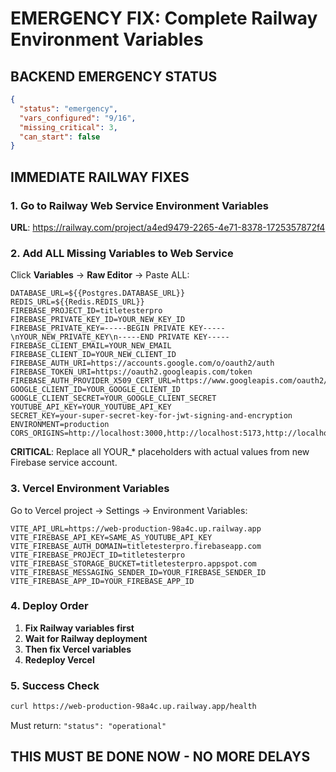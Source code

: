 # EMERGENCY FIX: Complete Railway Environment Variables

## BACKEND EMERGENCY STATUS
```json
{
  "status": "emergency",
  "vars_configured": "9/16", 
  "missing_critical": 3,
  "can_start": false
}
```

## IMMEDIATE RAILWAY FIXES

### 1. Go to Railway Web Service Environment Variables
**URL**: https://railway.com/project/a4ed9479-2265-4e71-8378-1725357872f4

### 2. Add ALL Missing Variables to Web Service

Click **Variables** → **Raw Editor** → Paste ALL:

```env
DATABASE_URL=${{Postgres.DATABASE_URL}}
REDIS_URL=${{Redis.REDIS_URL}}
FIREBASE_PROJECT_ID=titletesterpro
FIREBASE_PRIVATE_KEY_ID=YOUR_NEW_KEY_ID
FIREBASE_PRIVATE_KEY=-----BEGIN PRIVATE KEY-----\nYOUR_NEW_PRIVATE_KEY\n-----END PRIVATE KEY-----
FIREBASE_CLIENT_EMAIL=YOUR_NEW_EMAIL
FIREBASE_CLIENT_ID=YOUR_NEW_CLIENT_ID
FIREBASE_AUTH_URI=https://accounts.google.com/o/oauth2/auth
FIREBASE_TOKEN_URI=https://oauth2.googleapis.com/token
FIREBASE_AUTH_PROVIDER_X509_CERT_URL=https://www.googleapis.com/oauth2/v1/certs
GOOGLE_CLIENT_ID=YOUR_GOOGLE_CLIENT_ID
GOOGLE_CLIENT_SECRET=YOUR_GOOGLE_CLIENT_SECRET
YOUTUBE_API_KEY=YOUR_YOUTUBE_API_KEY
SECRET_KEY=your-super-secret-key-for-jwt-signing-and-encryption
ENVIRONMENT=production
CORS_ORIGINS=http://localhost:3000,http://localhost:5173,http://localhost:5174,https://ttprov4.vercel.app,https://titletesterpro.com
```

**CRITICAL**: Replace all YOUR_* placeholders with actual values from new Firebase service account.

### 3. Vercel Environment Variables

Go to Vercel project → Settings → Environment Variables:

```env
VITE_API_URL=https://web-production-98a4c.up.railway.app
VITE_FIREBASE_API_KEY=SAME_AS_YOUTUBE_API_KEY
VITE_FIREBASE_AUTH_DOMAIN=titletesterpro.firebaseapp.com
VITE_FIREBASE_PROJECT_ID=titletesterpro
VITE_FIREBASE_STORAGE_BUCKET=titletesterpro.appspot.com
VITE_FIREBASE_MESSAGING_SENDER_ID=YOUR_FIREBASE_SENDER_ID
VITE_FIREBASE_APP_ID=YOUR_FIREBASE_APP_ID
```

### 4. Deploy Order
1. **Fix Railway variables first**
2. **Wait for Railway deployment**
3. **Then fix Vercel variables**
4. **Redeploy Vercel**

### 5. Success Check
```bash
curl https://web-production-98a4c.up.railway.app/health
```
Must return: `"status": "operational"`

## THIS MUST BE DONE NOW - NO MORE DELAYS